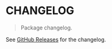 # CHANGELOG

> Package changelog.

See [GitHub Releases](https://github.com/stdlib-js/blas-base-xerbla/releases) for the changelog.